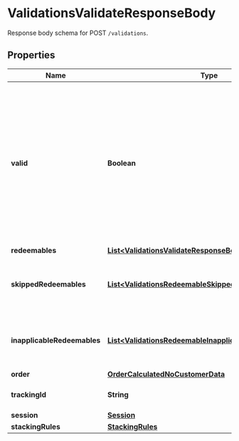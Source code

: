 

# ValidationsValidateResponseBody

Response body schema for POST `/validations`.

## Properties

| Name | Type | Description |
|------------ | ------------- | ------------- |
|**valid** | **Boolean** | The result of the validation. It takes all of the redeemables into account and returns a &#x60;false&#x60; if at least one redeemable is inapplicable. Returns &#x60;true&#x60; if all redeemables are applicable. |
|**redeemables** | [**List&lt;ValidationsValidateResponseBodyRedeemablesItem&gt;**](ValidationsValidateResponseBodyRedeemablesItem.md) |  |
|**skippedRedeemables** | [**List&lt;ValidationsRedeemableSkipped&gt;**](ValidationsRedeemableSkipped.md) | Lists validation results of each skipped redeemable. |
|**inapplicableRedeemables** | [**List&lt;ValidationsRedeemableInapplicable&gt;**](ValidationsRedeemableInapplicable.md) | Lists validation results of each inapplicable redeemable. |
|**order** | [**OrderCalculatedNoCustomerData**](OrderCalculatedNoCustomerData.md) |  |
|**trackingId** | **String** | Hashed customer source ID. |
|**session** | [**Session**](Session.md) |  |
|**stackingRules** | [**StackingRules**](StackingRules.md) |  |



